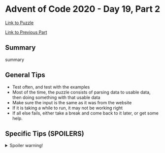 # Advent of Code 2020 - Day 19, Part 2

[Link to Puzzle](https://adventofcode.com/2020/day/19#part2)

[Link to Previous Part](https://github.com/CodingAP/unofficial-aoc-syllabus/blob/main/years/2020/day19/part1.md)

## Summary
summary

## General Tips
- Test often, and test with the examples
- Most of the time, the puzzle consists of parsing data to usable data, then doing something with that usable data
- Make sure the input is the same as it was from the website
- If it is taking a while to run, it may not be working right
- If all else fails, either take a break and come back to it later, or get some help.

## Specific Tips (SPOILERS)
<details> <summary>Spoiler warning!</summary>

specific tips

</details>